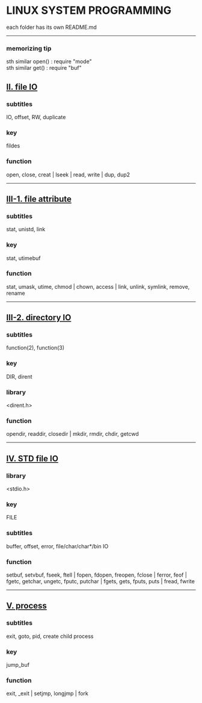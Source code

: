 # LINUX SYSTEM PROGRAMMING

each folder has its own README.md

<hr>

### memorizing tip

sth similar open() : require "mode" <br/>
sth similar get() : require "buf"

## [Ⅱ. file IO](https://github.com/100sun/linux_system_programming/tree/master/%E2%85%A1.%20file%20IO)

### subtitles

IO, offset, RW, duplicate

### key

fildes

### function

open, close, creat | lseek | read, write | dup, dup2
<hr>

## [Ⅲ-1. file attribute](https://github.com/100sun/linux_system_programming/tree/master/%E2%85%A2-1.%20file%20attribute)

### subtitles

stat, unistd, link

### key

stat, utimebuf

### function

stat, umask, utime, chmod | chown, access | link, unlink, symlink, remove, rename
<hr>

## [Ⅲ-2. directory IO](https://github.com/100sun/linux_system_programming/tree/master/%E2%85%A2-2.%20directory%20IO)

### subtitles

function(2), function(3)

### key

DIR, dirent

### library

<dirent.h>

### function

opendir, readdir, closedir | mkdir, rmdir, chdir, getcwd
<hr>

## [Ⅳ. STD file IO](https://github.com/100sun/linux_system_programming/tree/master/%E2%85%A3.%20STD%20file%20IO)

### library

<stdio.h>

### key

FILE 

### subtitles

buffer, offset, error, file/char/char*/bin IO  

### function

setbuf, setvbuf, fseek, ftell | fopen, fdopen, freopen, fclose | ferror, feof | fgetc, getchar, ungetc, fputc, putchar | fgets, gets, fputs, puts | fread, fwrite
<hr>

## [Ⅴ. process](https://github.com/100sun/linux_system_programming/tree/master/%E2%85%A4.%20process)

### subtitles

exit, goto, pid, create child process

### key

jump_buf

### function

exit, _exit | setjmp, longjmp | fork
